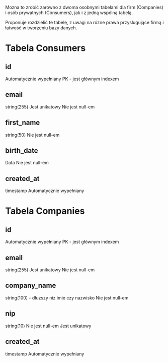 Mozna to zrobić zarówno z dwoma osobnymi tabelami dla firm (Companies) i osób prywatnych (Consumers), jak i z jedną wspólną tabelą.

Proponuje rozdzielić te tabelę, z uwagi na rózne prawa przysługujące firmą i łatwość w tworzeniu bazy danych.

# Tabela Consumers

## id
Automatycznie wypełniany
PK - jest głównym indexem

## email
string(255)
Jest unikatowy
Nie jest null-em

## first_name
string(50)
Nie jest null-em

## birth_date
Data
Nie jest null-em

## created_at
timestamp
Automatycznie wypełniany


# Tabela Companies

## id
Automatycznie wypełniany
PK - jest głównym indexem

## email
string(255)
Jest unikatowy
Nie jest null-em

## company_name
string(100) - dłuzszy niz imie czy nazwisko
Nie jest null-em

## nip
string(10)
Nie jest null-em
Jest unikatowy

## created_at
timestamp
Automatycznie wypełniany

